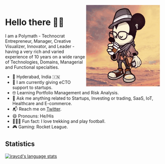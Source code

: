 <img align="right" src="https://github.com/iraycd/iraycd/blob/master/profile.gif" alt="Illustration of me" width=240px height=265px/>

# Hello there 👋🏽

I am a Polymath - Technocrat Entrepreneur, Manager, Creative Visualizer, Innovator, and Leader - having a very rich and varied experience of 10 years on a wide range of Technologies, Domains, Managerial and Functional specialties.

- 📍 Hyderabad, India 🇮🇳
- 📱 I am currently giving eCTO support to startups.
- 🤓 Learning Portfolio Management and Risk Analysis.
- 💬 Ask me anything related to Startups, Investing or trading, SaaS, IoT, Healthcare and E-commerce.
- 📬 Reach me on [Twitter](https://twitter.com/iraycd).
- 😄 Pronouns: He/His
- 🚴🏽‍♀️ Fun fact: I love trekking and play football.
- 🎮 Gaming: Rocket League.



## Statistics

<a href="https://github.com/iraycd"><img align="center" src="https://github-readme-stats.vercel.app/api/top-langs/?username=iraycd&layout=compact&langs_count=10&hide_border=true&theme=onedark&custom_title=Most+used+languages" alt="iraycd's language stats" /></a>
